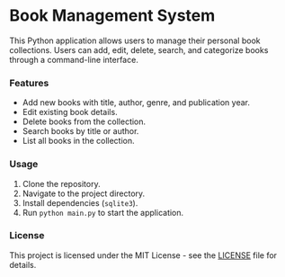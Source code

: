 # Book Management System

This Python application allows users to manage their personal book collections. Users can add, edit, delete, search, and categorize books through a command-line interface.

### Features

- Add new books with title, author, genre, and publication year.
- Edit existing book details.
- Delete books from the collection.
- Search books by title or author.
- List all books in the collection.

### Usage

1. Clone the repository.
2. Navigate to the project directory.
3. Install dependencies (`sqlite3`).
4. Run `python main.py` to start the application.

### License

This project is licensed under the MIT License - see the [LICENSE](LICENSE) file for details.
